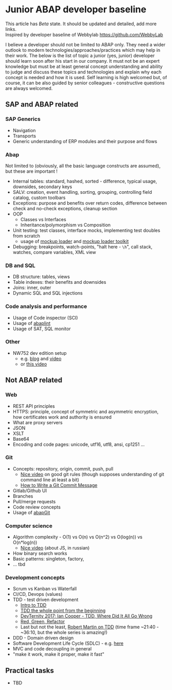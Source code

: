 # Junior ABAP developer baseline

This article has *Beta* state. It should be updated and detailed, add more links.  
Inspired by developer baseline of Webbylab https://github.com/WebbyLab

I believe a developer should not be limited to ABAP only. They need a wider outlook to modern technologies/approaches/practices which may help in their work. The below is the list of topic a junior (yes, junior) developer should learn soon after his start in our company. It must not be an expert knowledge but must be at least general concept understanding and ability to judge and discuss these topics and technologies and explain why each concept is needed and how it is used. Self learning is high welcomed but, of course, it can be also guided by senior colleagues - constructive questions are always welcomed.

## SAP and ABAP related

### SAP Generics

- Navigation
- Transports
- Generic understanding of ERP modules and their purpose and flows

### Abap

Not limited to (obviously, all the basic language constructs are assumed), but these are important !

- Internal tables: standard, hashed, sorted - difference, typical usage, downsides, secondary keys
- SALV: creation, event handling, sorting, grouping, controlling field catalog, custom toolbars
- Exceptions: purpose and benefits over return codes, difference between check and no-check exceptions, cleanup section
- OOP
    - Classes vs Interfaces
    - Inheritance/polymorphism vs Composition
- Unit testing: test classes, interface mocks, implementing test doubles from scratch
    - usage of [mockup loader](https://github.com/sbcgua/mockup_loader) and [mockup loader toolkit](https://github.com/sbcgua/mockup_loader_toolkit)
- Debugging: breakpoints, watch-points, "halt here - `\h`", call stack, watches, compare variables, XML view

### DB and SQL

- DB structure: tables, views
- Table indexes: their benefits and downsides
- Joins: inner, outer
- Dynamic SQL and SQL injections

### Code analysis and performance

- Usage of Code inspector (SCI)
- Usage of [abaplint](https://github.com/abaplint/abaplint)
- Usage of SAT, SQL monitor

### Other

- NW752 dev edition setup
    - e.g. [blog](https://blogs.sap.com/2018/09/22/installing-netweaver-as-abap-7.52-sp-01-developer-edition-with-vagrant/) and [video](https://www.youtube.com/watch?v=-BeEF1U-cqQ)
    - or [this video](https://www.youtube.com/watch?v=eFzRdG4_gVs)

## Not ABAP related

### Web

- REST API principles
- HTTPS: principle, concept of symmetric and asymmetric encryption, how certificates work and authority is ensured
- What are proxy servers
- JSON
- XSLT
- Base64
- Encoding and code pages: unicode, utf16, utf8, ansi, cp1251 ...

### Git

- Concepts: repository, origin, commit, push, pull
    - [Nice video](https://www.youtube.com/watch?v=f-Br8cud2eI) on good git rules (though supposes understanding of git command line at least a bit)
    - [How to Write a Git Commit Message](https://chris.beams.io/posts/git-commit/)
- Gitlab/Github UI
- Branches
- Pull/merge requests
- Code review concepts
- Usage of [abapGit](https://github.com/abapGit/abapGit)

### Computer science

- Algorithm complexity - O(1) vs O(n) vs O(n^2) vs O(log(n)) vs O(n*log(n))
    - [Nice video](https://www.youtube.com/watch?v=TesnXS0HeDw) (about JS, in russian)
- How binary search works
- Basic patterns: singleton, factory, 
- ... tbd

### Development concepts

- Scrum vs Kanban vs Waterfall
- CI/CD, Devops (values)
- TDD - test driven development
    - [Intro to TDD](https://hackernoon.com/introduction-to-test-driven-development-tdd-61a13bc92d92)
    - [TDD the whole point from the beginning](https://medium.com/@agile_ed/tdd-the-whole-point-from-the-very-beginning-9d8a45a5f465)
    - [DevTernity 2017: Ian Cooper - TDD, Where Did It All Go Wrong](https://www.youtube.com/watch?v=EZ05e7EMOLM)
    - [Red, Green, Refactor](https://www.codecademy.com/articles/tdd-red-green-refactor)
    - Last but not the least, [Robert Martin on TDD](https://www.youtube.com/watch?v=58jGpV2Cg50&t=1300s) (time frame ~21:40 - ~36:10, but the whole series is amazing!)
- DDD - Domain driven design
- Software Development Life Cycle (SDLC) - e.g. [here](https://www.tutorialspoint.com/sdlc/sdlc_overview.htm)
- MVC and code decoupling in general
- "make it work, make it proper, make it fast"

## Practical tasks

- TBD
